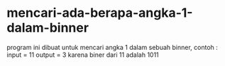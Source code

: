 # mencari-ada-berapa-angka-1-dalam-binner
program ini dibuat untuk mencari angka 1 dalam sebuah binner, contoh : input = 11 output = 3 karena biner dari 11 adalah 1011
